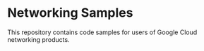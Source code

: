 # Networking Samples

This repository contains code samples for users of Google Cloud networking
products.
